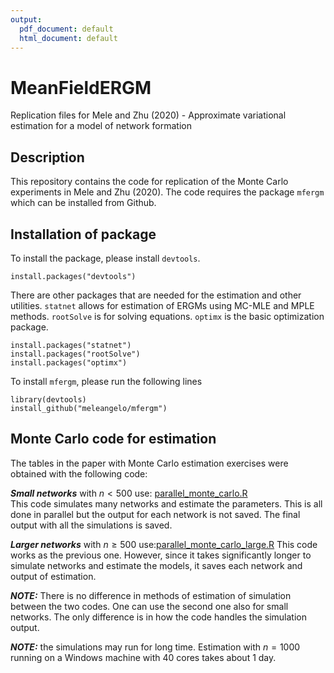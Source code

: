 ```yaml
---
output:
  pdf_document: default
  html_document: default
---
```

# MeanFieldERGM
Replication files for Mele and Zhu (2020) - Approximate variational estimation for a model of network formation


## Description
This repository contains the code for replication of the Monte Carlo 
experiments in Mele and Zhu (2020). The code requires the package ```mfergm``` which can be installed from Github.


## Installation of package 
To install the package, please install ```devtools```.

```{r}
install.packages("devtools")
```

There are other packages that are needed for the estimation and other utilities. ```statnet``` allows for estimation of ERGMs using MC-MLE and MPLE methods. ```rootSolve``` is for solving equations. ```optimx``` is the basic optimization package.

```{r}
install.packages("statnet")
install.packages("rootSolve")
install.packages("optimx")
```

To install ```mfergm```, please run the following lines

```{r}
library(devtools)
install_github("meleangelo/mfergm")
```

## Monte Carlo code for estimation

The tables in the paper with Monte Carlo estimation exercises were obtained with the following code:  

***Small networks*** with $n<500$ use: [parallel_monte_carlo.R](parallel_monte_carlo.R)  
This code simulates many networks and estimate the parameters. This is all done in parallel but the output for each network is not saved. The final output with all the simulations is saved.   

***Larger networks*** with $n\geq 500$ use:[parallel_monte_carlo_large.R](parallel_monte_carlo_large.R)
This code works as the previous one. However, since it takes significantly longer to simulate networks and estimate the models, it saves each network and output of estimation. 


***NOTE:*** There is no difference in methods of estimation of simulation between the two codes. One can use the second one also for small networks. The only difference is in how the code handles the simulation output. 

***NOTE:*** the simulations may run for long time. Estimation with $n=1000$ running on a Windows machine with 40 cores takes about 1 day.


